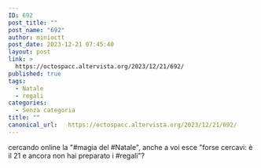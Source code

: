 ```yaml
---
ID: 692
post_title: ""
post_name: "692"
author: minioctt
post_date: 2023-12-21 07:45:40
layout: post
link: >
  https://octospacc.altervista.org/2023/12/21/692/
published: true
tags:
  - Natale
  - regali
categories:
  - Senza categoria
title: ""
canonical_url:   https://octospacc.altervista.org/2023/12/21/692/
---
```

<!-- wp:paragraph -->
<p>cercando online la "#magia del #Natale", anche a voi esce "forse cercavi: è il 21 e ancora non hai preparato i #regali"?</p>
<!-- /wp:paragraph -->
